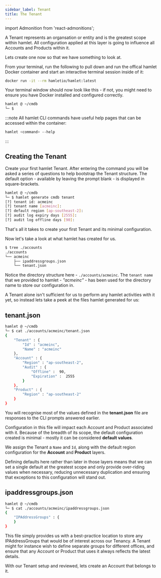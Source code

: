 ```yaml
---
sidebar_label: Tenant
title: The Tenant
---
```


import Admonition from 'react-admonitions';

A Tenant represents an organsation or entity and is the greatest scope within hamlet. All configuration applied at this layer is going to influence all Accounts and Products within it.

Lets create one now so that we have something to look at.

From your terminal, run the following to pull down and run the offical hamlet Docker container and start an interactive terminal session inside of it:

```bash
docker run -it --rm hamletio/hamlet:latest
```

Your terminal window should now look like this - if not, you might need to ensure you have Docker installed and configured correctly.

```bash
hamlet @ ~/cmdb
└─ $
```

:::note
All hamlet CLI commands have useful help pages that can be accessed within the container:

```bash
hamlet <command> --help
```

:::

## Creating the Tenant

Create your first hamlet Tenant. After entering the command you will be asked a series of questions to help bootstrap the Tenant structure. The default option - available by leaving the prompt blank - is displayed in square-brackets.

```bash
hamlet @ ~/cmdb
└─ $ hamlet generate cmdb tenant
[?] tenant id: acmeinc
[?] tenant name [acmeinc]:
[?] default region [ap-southeast-2]:
[?] audit log expiry days [2555]:
[?] audit log offline days [90]:
```

That's all it takes to create your first Tenant and its minimal configuration.

Now let's take a look at what hamlet has created for us.

```bash
$ tree ./accounts
./accounts
└── acmeinc
    ├── ipaddressgroups.json
    └── tenant.json
```

Notice the directory structure here - `./accounts/acmeinc`. The `tenant name` that we provided to hamlet - _"acmeinc"_ - has been used for the directory name to store our configuration in.

A Tenant alone isn't sufficient for us to perform any hamlet activities with it yet, so instead lets take a peek at the files hamlet generated for us:

## tenant.json

```bash
hamlet @ ~/cmdb
└─ $ cat ./accounts/acmeinc/tenant.json
{
    "Tenant" : {
        "Id" : "acmeinc",
        "Name" : "acmeinc"
    },
    "Account" : {
        "Region" : "ap-southeast-2",
        "Audit" : {
            "Offline" :  90,
            "Expiration" :  2555
        }
    },
    "Product" : {
        "Region" : "ap-southeast-2"
    }
}
```

You will recognise most of the values defined in the **tenant.json** file are responses to the CLI prompts answered earlier.

Configuration in this file will impact each Account and Product associated with it. Because of the breadth of its scope, the default configuration created is minimal - mostly it can be considered **default values**.

We assign the Tenant a `Name` and `Id`, along with the default region configuration for the **Account** and **Product** layers.

Defining defaults here rather than later in those layers means that we can set a single default at the greatest scope and only provide over-riding values when necessary, reducing unnecessary duplication and ensuring that exceptions to this configuration will stand out.

## ipaddressgroups.json

```bash
hamlet @ ~/cmdb
└─ $ cat ./accounts/acmeinc/ipaddressgroups.json
{
    "IPAddressGroups" : {
    }
}
```

This file simply provides us with a best-practice location to store any IPAddressGroups that would be of interest across our Tenancy. A Tenant might for instance wish to define separate groups for different offices, and ensure that any Account or Product that uses it always reflects the latest details.

With our Tenant setup and reviewed, lets create an Account that belongs to it.
